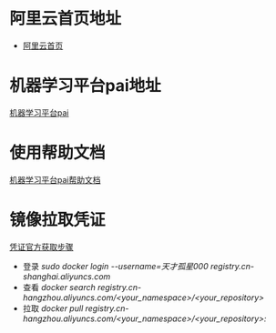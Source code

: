# 阿里云首页地址  
  - [阿里云首页](https://www.aliyun.com/?utm_content=se_1013083955)  

# 机器学习平台pai地址
[机器学习平台pai](https://www.aliyun.com/product/bigdata/learn?spm=5176.28055625.J_3207526240.255.6a27154aXUTslL&scm=20140722.M_9003148._.V_1)  

# 使用帮助文档
[机器学习平台pai帮助文档](https://help.aliyun.com/document_detail/69223.html?spm=5176.14066474.J_5834642020.6.71d5426as0DTyC)


# 镜像拉取凭证
[凭证官方获取步骤](https://help.aliyun.com/document_detail/142247.html)

- 登录
*sudo docker login --username=天才孤星000 registry.cn-shanghai.aliyuncs.com*
- 查看
*docker search registry.cn-hangzhou.aliyuncs.com/<your_namespace>/<your_repository>*
- 拉取
*docker pull registry.cn-hangzhou.aliyuncs.com/<your_namespace>/<your_repository>:<tag>*

